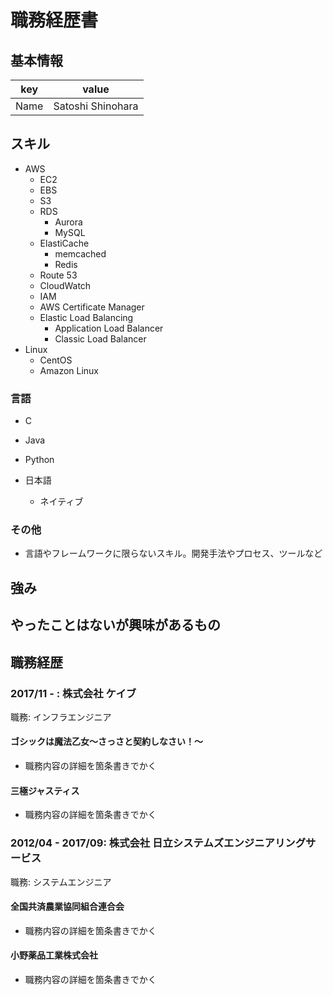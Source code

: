 # 職務経歴書

## 基本情報

|key|value|
|---|-----|
|Name|Satoshi Shinohara|

## スキル

- AWS
  - EC2
  - EBS
  - S3
  - RDS
    - Aurora
    - MySQL
  - ElastiCache
    - memcached
    - Redis
  - Route 53
  - CloudWatch
  - IAM
  - AWS Certificate Manager
  - Elastic Load Balancing
    - Application Load Balancer
    - Classic Load Balancer
- Linux
  - CentOS
  - Amazon Linux

### 言語

- C
- Java
- Python

- 日本語
  - ネイティブ

### その他

- 言語やフレームワークに限らないスキル。開発手法やプロセス、ツールなど

## 強み

## やったことはないが興味があるもの

## 職務経歴

### 2017/11 - : 株式会社 ケイブ

職務: インフラエンジニア

#### ゴシックは魔法乙女～さっさと契約しなさい！～

- 職務内容の詳細を箇条書きでかく

#### 三極ジャスティス

- 職務内容の詳細を箇条書きでかく

### 2012/04 - 2017/09: 株式会社 日立システムズエンジニアリングサービス

職務: システムエンジニア

#### 全国共済農業協同組合連合会

- 職務内容の詳細を箇条書きでかく

#### 小野薬品工業株式会社

- 職務内容の詳細を箇条書きでかく

